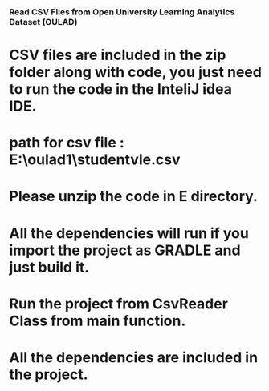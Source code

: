 ### Read CSV Files from Open University Learning Analytics Dataset (OULAD) ###

# CSV files are included in the zip folder along with code, you just need to run the code in the InteliJ idea IDE.

# path for csv file : E:\oulad1\studentvle.csv

# Please unzip the code in E directory.

# All the dependencies will run if you import the project as GRADLE and just build it.

# Run the project from CsvReader Class from main function.

# All the dependencies are included in the project.